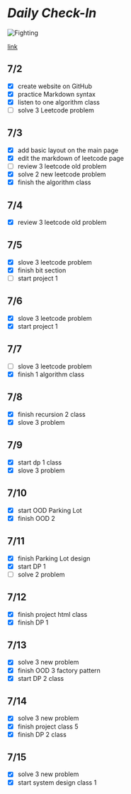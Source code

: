 # *Daily Check-In* 

![Fighting](https://img-blog.csdnimg.cn/20190910095229588.jpg?x-oss-process=image/resize,m_fixed,h_224,w_224)

[link](DailyCheck.md)

## 7/2
- [x] create website on GitHub
- [x] practice Markdown syntax
- [x] listen to one algorithm class
- [ ] solve 3 Leetcode problem

## 7/3
- [x] add basic layout on the main page
- [x] edit the markdown of leetcode page
- [ ] review 3 leetcode old problem
- [x] solve 2 new leetcode problem
- [x] finish the algorithm class

## 7/4
- [x] review 3 leetcode old problem

## 7/5
- [x] slove 3 leetcode problem
- [x] finish bit section
- [ ] start project 1

## 7/6
- [x] slove 3 leetcode problem
- [X] start project 1

## 7/7
- [ ] slove 3 leetcode problem
- [x] finish 1 algorithm class

## 7/8
- [x] finish recursion 2 class
- [x] slove 3 problem

## 7/9
- [x] start dp 1 class
- [x] slove 3 problem

## 7/10
- [x] start OOD Parking Lot
- [x] finish OOD 2

## 7/11
- [x] finish Parking Lot design
- [x] start DP 1
- [ ] solve 2 problem

## 7/12
- [x] finish project html class
- [x] finish DP 1

## 7/13
- [x] solve 3 new problem
- [x] finish OOD 3 factory pattern
- [x] start DP 2 class

## 7/14
- [x] solve 3 new problem
- [x] finish project class 5
- [x] finish DP 2 class

## 7/15
- [x] solve 3 new problem
- [x] start system design class 1